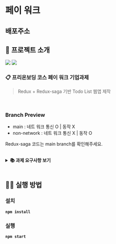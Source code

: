 # 페이 워크

## 배포주소  

## 📌 프로젝트 소개

<p>
<img src="https://img.shields.io/github/languages/top/cksdnr3/pay-work-assignment?color=blue&logo=typescript"> </img>
<img src="https://img.shields.io/github/repo-size/cksdnr3/pay-work-assignment?color=%23&logo=Github"> </img>

</p>

### 📋 프리온보딩 코스 페이 워크 기업과제

> Redux + Redux-saga 기반 Todo List 웹앱 제작

<br/>

###  Branch Preview
- main : 네트 워크 통신 O | 동작 X
- non-network : 네트 워크 통신 X | 동작 O 
  
Redux-saga 코드는 main branch를 확인해주세요. 

<br/>
<details>
    <summary><STRONG>
    📚 과제 요구사항 보기
    <STRONG></summary>

- TS + React TodoList 웹앱 제작
- Redux + Redux-saga를 통한 전역 상태 관리 및 비동기 처리

#### **세부 가이드**
- Base URL 
  ```
  http://dummy-server.io/
  ``` 
- POST // Todo 생성  
  URL
  ```
  POST // ../todo
  ```
  Request Body
  ```JSON
  {
    "content": "string"
  }
  ```
  Response(200) Body
  ```JSON
  {
    "msg": "string"
  }
  ```
- GET // 리스트 조회  
  URL
  ```
  GET // ../todo
  ```
  Request Body
  ```JSON
  { }
  ```
  Response(200) Body
  ```JSON
  {
      "count": 2, //integer
      "todoList": [
          {
              "id": "string",
              "content": "string",
              "isCheck": true, //boolean
              "createdAt": "2021-05-26T11:51:05.097Z"
          },
          {
              "id": "string",
              "content": "string",
              "isCheck": false, //boolean
              "createdAt": "2021-05-26T16:15:25.729Z"
          }
      ]
  }
  ```
- POST // Todo 수정  
  URL
  ```
  POST // ../todo:id
  ```
  Request Body
  ```JSON
  {
    "content": "string"
  }
  ```
  Response(200) Body
  ```JSON
  {
    "msg": "string",
    "content": "string"
  }
  ```
- POST // Todo 체크  
  URL
  ```
  POST // ../todo:id
  ```
  Request Body
  ```JSON
  {
    "isCheck": true // boolean
  }
  ```
  Response(200) Body
  ```JSON
  {
    "content": "string"
  }
  ```
- POST // Todo 삭제  
  URL
  ```
  POST // ../todo:id
  ```
  Request Body
  ```JSON
  { }
  ```
  Response(200) Body
  ```JSON
  {
    "msg": "string"
  }
  ```
</details>

<br/>

## 👨‍💻 실행 방법

### 설치

`npm install`

### 실행

`npm start`
